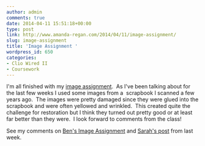 ```yaml
---
author: admin
comments: true
date: 2014-04-11 15:51:18+00:00
type: post
link: http://www.amanda-regan.com/2014/04/11/image-assignment/
slug: image-assignment
title: 'Image Assignment '
wordpress_id: 650
categories:
- Clio Wired II
- Coursework
---
```


I'm all finished with my [image assignment](http://www.amanda-regan.com/ClioWired2/Portfolio/Image).  As I've been talking about for the last few weeks I used some images from a  scrapbook I scanned a few years ago.  The images were pretty damaged since they were glued into the scrapbook and were often yellowed and wrinkled.  This created quite the challenge for restoration but I think they turned out pretty good or at least far better than they were.  I look forward to comments from the class!



See my comments on [Ben's Image Assignment](http://wariskind.wordpress.com/2014/04/13/image-assignment/#comments) and [Sarah's post](http://saracollini.wordpress.com/2014/04/07/improving/#comments) from last week.
